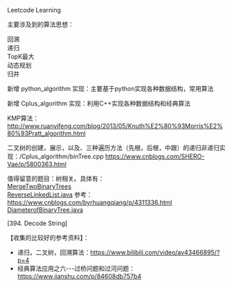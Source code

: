 Leetcode Learning  

主要涉及到的算法思想：  

回溯  
递归  
TopK最大  
动态规划  
归并  

新增 python_algorithm 实现：主要基于python实现各种数据结构，常用算法  
  
新增 Cplus_algorithm 实现：利用C++实现各种数据结构和经典算法  


  
KMP算法： http://www.ruanyifeng.com/blog/2013/05/Knuth%E2%80%93Morris%E2%80%93Pratt_algorithm.html  

二叉树的创建，展示，以及、三种遍历方法（先根，后根，中跟）的递归非递归实现：/Cplus_algorithm/binTree.cpp  https://www.cnblogs.com/SHERO-Vae/p/5800363.html  

值得留意的题目：树相关。具体有：   
[MergeTwoBinaryTrees](https://github.com/Jiede1/leetcode-practice/blob/master/Top100LinkedQuestion/MergeTwoBinaryTrees.java)  
[ReverseLinkedList.java](https://github.com/Jiede1/leetcode-practice/blob/master/Top100LinkedQuestion/ReverseLinkedList.java)  参考：https://www.cnblogs.com/byrhuangqiang/p/4311336.html     
[DiameterofBinaryTree.java](https://github.com/Jiede1/leetcode-practice/blob/master/Top100LinkedQuestion/DiameterofBinaryTree.java)  

[394. Decode String]

【收集的比较好的参考资料】：  
* 递归，二叉树，回溯算法：https://www.bilibili.com/video/av43466895/?p=4  
* 经典算法应用之六---过桥问题和过河问题： https://www.jianshu.com/p/84608db757b4  

